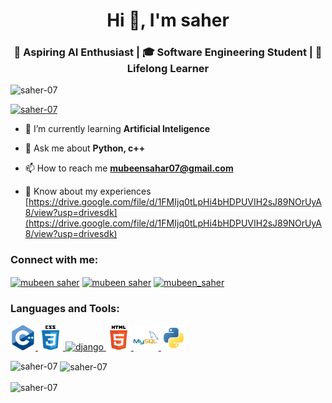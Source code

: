<h1 align="center">Hi 👋, I'm saher</h1>
<h3 align="center">🚀 Aspiring AI Enthusiast | 🎓 Software Engineering Student | 🌟 Lifelong Learner</h3>

<p align="left"> <img src="https://komarev.com/ghpvc/?username=saher-07&label=Profile%20views&color=0e75b6&style=flat" alt="saher-07" /> </p>

<p align="left"> <a href="https://github.com/ryo-ma/github-profile-trophy"><img src="https://github-profile-trophy.vercel.app/?username=saher-07" alt="saher-07" /></a> </p>

- 🌱 I’m currently learning **Artificial Inteligence**

- 💬 Ask me about **Python, c++**

- 📫 How to reach me **mubeensahar07@gmail.com**

- 📄 Know about my experiences [https://drive.google.com/file/d/1FMIjq0tLpHi4bHDPUVIH2sJ89NOrUyA8/view?usp=drivesdk](https://drive.google.com/file/d/1FMIjq0tLpHi4bHDPUVIH2sJ89NOrUyA8/view?usp=drivesdk)

<h3 align="left">Connect with me:</h3>
<p align="left">
<a href="https://linkedin.com/in/mubeen saher" target="blank"><img align="center" src="https://raw.githubusercontent.com/rahuldkjain/github-profile-readme-generator/master/src/images/icons/Social/linked-in-alt.svg" alt="mubeen saher" height="30" width="40" /></a>
<a href="https://fb.com/mubeen saher" target="blank"><img align="center" src="https://raw.githubusercontent.com/rahuldkjain/github-profile-readme-generator/master/src/images/icons/Social/facebook.svg" alt="mubeen saher" height="30" width="40" /></a>
<a href="https://instagram.com/mubeen_saher" target="blank"><img align="center" src="https://raw.githubusercontent.com/rahuldkjain/github-profile-readme-generator/master/src/images/icons/Social/instagram.svg" alt="mubeen_saher" height="30" width="40" /></a>
</p>

<h3 align="left">Languages and Tools:</h3>
<p align="left"> <a href="https://www.w3schools.com/cpp/" target="_blank" rel="noreferrer"> <img src="https://raw.githubusercontent.com/devicons/devicon/master/icons/cplusplus/cplusplus-original.svg" alt="cplusplus" width="40" height="40"/> </a> <a href="https://www.w3schools.com/css/" target="_blank" rel="noreferrer"> <img src="https://raw.githubusercontent.com/devicons/devicon/master/icons/css3/css3-original-wordmark.svg" alt="css3" width="40" height="40"/> </a> <a href="https://www.djangoproject.com/" target="_blank" rel="noreferrer"> <img src="https://cdn.worldvectorlogo.com/logos/django.svg" alt="django" width="40" height="40"/> </a> <a href="https://www.w3.org/html/" target="_blank" rel="noreferrer"> <img src="https://raw.githubusercontent.com/devicons/devicon/master/icons/html5/html5-original-wordmark.svg" alt="html5" width="40" height="40"/> </a> <a href="https://www.mysql.com/" target="_blank" rel="noreferrer"> <img src="https://raw.githubusercontent.com/devicons/devicon/master/icons/mysql/mysql-original-wordmark.svg" alt="mysql" width="40" height="40"/> </a> <a href="https://www.python.org" target="_blank" rel="noreferrer"> <img src="https://raw.githubusercontent.com/devicons/devicon/master/icons/python/python-original.svg" alt="python" width="40" height="40"/> </a> </p>

<p><img align="left" src="https://github-readme-stats.vercel.app/api/top-langs?username=saher-07&show_icons=true&locale=en&layout=compact" alt="saher-07" /></p>

<p>&nbsp;<img align="center" src="https://github-readme-stats.vercel.app/api?username=saher-07&show_icons=true&locale=en" alt="saher-07" /></p>

<p><img align="center" src="https://github-readme-streak-stats.herokuapp.com/?user=saher-07&" alt="saher-07" /></p>
